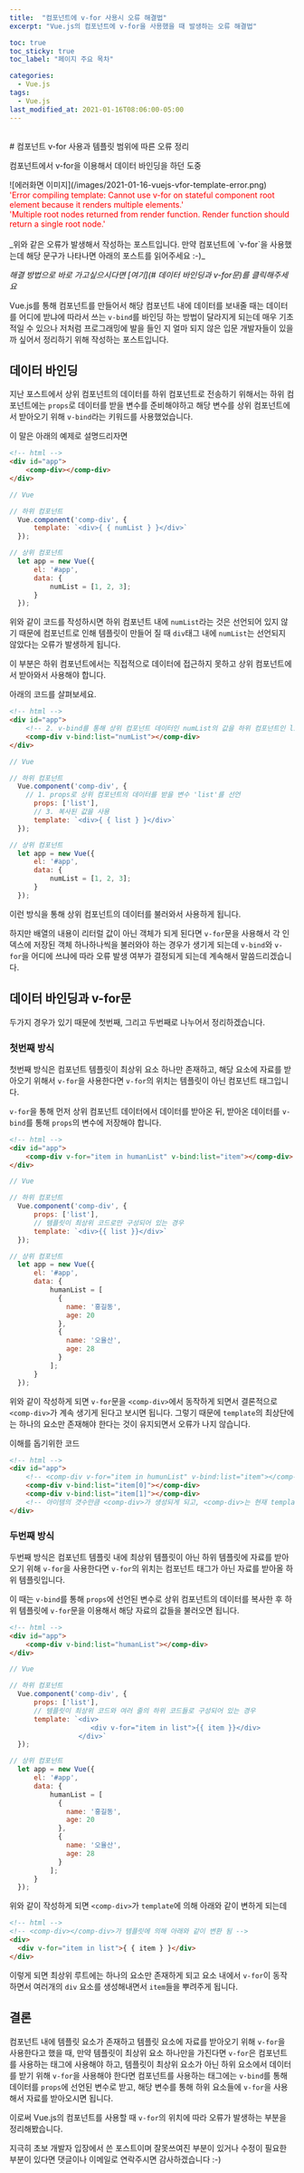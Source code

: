 ```yaml
---
title:  "컴포넌트에 v-for 사용시 오류 해결법"
excerpt: "Vue.js의 컴포넌트에 v-for을 사용했을 때 발생하는 오류 해결법"

toc: true
toc_sticky: true
toc_label: "페이지 주요 목차"

categories:
  - Vue.js
tags:
  - Vue.js
last_modified_at: 2021-01-16T08:06:00-05:00
---
```

<br>
# 컴포넌트 v-for 사용과 템플릿 범위에 따른 오류 정리

컴포넌트에서 v-for을 이용해서 데이터 바인딩을 하던 도중
<div>![에러화면 이미지](/images/2021-01-16-vuejs-vfor-template-error.png)</div>

<div style="color: red;">'Error compiling template: Cannot use v-for on stateful component root element because it renders multiple elements.'</div>
<div style="color: red;">'Multiple root nodes returned from render function. Render function should return a single root node.'</div>
<br>
_위와 같은 오류가 발생해서 작성하는 포스트입니다. 만약 컴포넌트에 `v-for`을 사용했는데 해당 문구가 나타나면 아래의 포스트를 읽어주세요 :-)_

_해결 방법으로 바로 가고싶으시다면 [여기](# 데이터 바인딩과 v-for문)를 클릭해주세요_

Vue.js를 통해 컴포넌트를 만들어서 해당 컴포넌트 내에 데이터를 보내줄 때는 데이터를 어디에 받냐에 따라서 쓰는 `v-bind`를 바인딩 하는 방법이 달라지게 되는데 매우 기초적일 수 있으나 저처럼 프로그래밍에 발을 들인 지 얼마 되지 않은 입문 개발자들이 있을까 싶어서 정리하기 위해 작성하는 포스트입니다.

## 데이터 바인딩

지난 포스트에서 상위 컴포넌트의 데이터를 하위 컴포넌트로 전송하기 위해서는 하위 컴포넌트에는 `props`로 데이터를 받을 변수를 준비해야하고 해당 변수를 상위 컴포넌트에서 받아오기 위해 `v-bind`라는 키워드를 사용했었습니다.

이 말은 아래의 예제로 설명드리자면
```html
<!-- html -->
<div id="app">
    <comp-div></comp-div>
</div>
```
```javascript
// Vue

// 하위 컴포넌트
  Vue.component('comp-div', {
      template: `<div>{ { numList } }</div>`
  });

// 상위 컴포넌트
  let app = new Vue({
      el: '#app',
      data: {
          numList = [1, 2, 3];
      }
  });
```
위와 같이 코드를 작성하시면 하위 컴포넌트 내에 `numList`라는 것은 선언되어 있지 않기 때문에 컴포넌트로 인해 템플릿이 만들어 질 때 `div`태그 내에 `numList`는 선언되지 않았다는 오류가 발생하게 됩니다.

이 부분은 하위 컴포넌트에서는 직접적으로 데이터에 접근하지 못하고 상위 컴포넌트에서 받아와서 사용해야 합니다.

아래의 코드를 살펴보세요.
```html
<!-- html -->
<div id="app">
    <!-- 2. v-bind를 통해 상위 컴포넌트 데이터인 numList의 값을 하위 컴포넌트인 list에 복사 -->
    <comp-div v-bind:list="numList"></comp-div>
</div>
```
```javascript
// Vue

// 하위 컴포넌트
  Vue.component('comp-div', {
    // 1. props로 상위 컴포넌트의 데이터를 받을 변수 'list'를 선언
      props: ['list'],
      // 3. 복사된 값을 사용
      template: `<div>{ { list } }</div>`
  });

// 상위 컴포넌트
  let app = new Vue({
      el: '#app',
      data: {
          numList = [1, 2, 3];
      }
  });
```
이런 방식을 통해 상위 컴포넌트의 데이터를 불러와서 사용하게 됩니다.

하지만 배열의 내용이 리터럴 값이 아닌 객체가 되게 된다면 `v-for`문을 사용해서 각 인덱스에 저장된 객체 하나하나씩을 불러와야 하는 경우가 생기게 되는데 `v-bind`와 `v-for`을 어디에 쓰냐에 따라 오류 발생 여부가 결정되게 되는데 계속해서 말씀드리겠습니다.

## 데이터 바인딩과 v-for문

두가지 경우가 있기 때문에 첫번째, 그리고 두번째로 나누어서 정리하겠습니다.

### 첫번째 방식
첫번째 방식은 컴포넌트 템플릿이 최상위 요소 하나만 존재하고, 해당 요소에 자료를 받아오기 위해서 `v-for`을 사용한다면 `v-for`의 위치는 템플릿이 아닌 컴포넌트 태그입니다.
  
`v-for`을 통해 먼저 상위 컴포넌트 데이터에서 데이터를 받아온 뒤, 받아온 데이터를 `v-bind`를 통해 `props`의 변수에 저장해야 합니다.

```html
<!-- html -->
<div id="app">
    <comp-div v-for="item in humanList" v-bind:list="item"></comp-div>
</div>
```
```javascript
// Vue

// 하위 컴포넌트
  Vue.component('comp-div', {
      props: ['list'],
	  // 템플릿이 최상위 코드로만 구성되어 있는 경우
      template: `<div>{{ list }}</div>`
  });

// 상위 컴포넌트
  let app = new Vue({
      el: '#app',
      data: {
          humanList = [
            {
              name: '홍길동',
              age: 20
            },
            {
              name: '오율산',
              age: 28
            }
          ];
      }
  });
```
위와 같이 작성하게 되면 `v-for`문을 `<comp-div>`에서 동작하게 되면서 결론적으로 `<comp-div>`가 계속 생기게 된다고 보시면 됩니다. 그렇기 때문에 `template`의 최상단에는 하나의 요소만 존재해야 한다는 것이 유지되면서 오류가 나지 않습니다.

이해를 돕기위한 코드
```html
<!-- html -->
<div id="app">
    <!-- <comp-div v-for="item in humunList" v-bind:list="item"></comp-div> -->
    <comp-div v-bind:list="item[0]"></comp-div>
    <comp-div v-bind:list="item[1]"></comp-div>
    <!-- 아이템의 갯수만큼 <comp-div>가 생성되게 되고, <comp-div>는 현재 template에 의해 <div>{ { list } }</div>로 변환되게 됨 -->
</div>
```

### 두번째 방식

두번째 방식은 컴포넌트 템플릿 내에 최상위 템플릿이 아닌 하위 템플릿에 자료를 받아오기 위해 `v-for`을 사용한다면 `v-for`의 위치는 컴포넌트 태그가 아닌 자료를 받아올 하위 템플릿입니다.

이 때는 `v-bind`를 통해 `props`에 선언된 변수로 상위 컴포넌트의 데이터를 복사한 후 하위 템플릿에 `v-for`문을 이용해서 해당 자료의 값들을 불러오면 됩니다.

```html
<!-- html -->
<div id="app">
    <comp-div v-bind:list="humanList"></comp-div>
</div>
```
```javascript
// Vue

// 하위 컴포넌트
  Vue.component('comp-div', {
      props: ['list'],
	  // 템플릿이 최상위 코드와 여러 줄의 하위 코드들로 구성되어 있는 경우
      template: `<div>
                    <div v-for="item in list">{{ item }}</div>
                 </div>`
  });

// 상위 컴포넌트
  let app = new Vue({
      el: '#app',
      data: {
          humanList = [
            {
              name: '홍길동',
              age: 20
            },
            {
              name: '오율산',
              age: 28
            }
          ];
      }
  });
```
위와 같이 작성하게 되면 `<comp-div>`가 `template`에 의해 아래와 같이 변하게 되는데
```html
<!-- html -->
<!-- <comp-div></comp-div>가 템플릿에 의해 아래와 같이 변환 됨 -->
<div>
  <div v-for="item in list">{ { item } }</div>
</div>
```
이렇게 되면 최상위 루트에는 하나의 요소만 존재하게 되고 요소 내에서 `v-for`이 동작하면서 여러개의 `div` 요소를 생성해내면서 `item`들을 뿌려주게 됩니다.

## 결론
컴포넌트 내에 템플릿 요소가 존재하고 템플릿 요소에 자료를 받아오기 위해 `v-for`을 사용한다고 했을 때, 만약 템플릿이 최상위 요소 하나만을 가진다면 `v-for`은 컴포넌트를 사용하는 태그에 사용해야 하고, 템플릿이 최상위 요소가 아닌 하위 요소에서 데이터를 받기 위해 `v-for`을 사용해야 한다면 컴포넌트를 사용하는 태그에는 `v-bind`를 통해 데이터를 `props`에 선언된 변수로 받고, 해당 변수를 통해 하위 요소들에 `v-for`을 사용해서 자료를 받아오시면 됩니다.

이로써 Vue.js의 컴포넌트를 사용할 때 `v-for`의 위치에 따라 오류가 발생하는 부분을 정리해봤습니다.

지극히 초보 개발자 입장에서 쓴 포스트이며 잘못쓰여진 부분이 있거나 수정이 필요한 부분이 있다면 댓글이나 이메일로 연락주시면 감사하겠습니다 :-)
